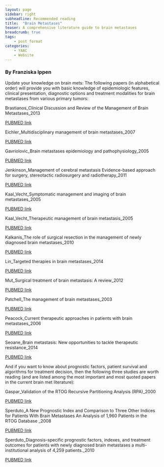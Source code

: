```yaml
---
layout: page
sidebar: right
subheadline: Recommended reading
title:  "Brain Metastases"
teaser: A comprehensive literature guide to brain metastases
breadcrumb: true
tags:
    - post format
categories:
    - YAAC
    - Website
---
```



### By Franziska Ippen

Update your knowledge on brain mets: The following papers (in alphabetical order) will provide you with basic knowledge of epidemiologic features, clinical presentation, diagnostic options and treatment modalities for brain metastases from various primary tumors:

Brastianos_Clinical Discussion and Review of the Management of Brain Metastases_2013 

<a href="http://www.ncbi.nlm.nih.gov/pubmed/24029127" target="_blank">PUBMED link</a>

Eichler_Multidisciplinary management of brain metastases_2007 

<a href="http://www.ncbi.nlm.nih.gov/pubmed/17673619" target="_blank">PUBMED link</a>

Gavriolovic_Brain metastases epidemiology and pathophysiology_2005 

<a href="http://www.ncbi.nlm.nih.gov/pubmed/?term=Brain+metastases+epidemiology+and+pathophysiology+gavrilovic" target="_blank">PUBMED link</a>

Jenkinson_Management of cerebral metastasis Evidence-based approach for surgery, stereotactic radiosurgery and radiotherapy_2011 

<a href="http://www.ncbi.nlm.nih.gov/pubmed/21196112" target="_blank">PUBMED link</a>

Kaal_Vecht_Symptomatic management and imaging of brain metastases_2005 

<a href="http://www.ncbi.nlm.nih.gov/pubmed/16215812" target="_blank">PUBMED link</a>

Kaal_Vecht_Therapeutic management of brain metastasis_2005 

<a href="http://www.ncbi.nlm.nih.gov/pubmed/?term=Therapeutic+management+of+brain+metastasis+kaal" target="_blank">PUBMED link</a>

Kalkanis_The role of surgical resection in the management of newly diagnosed brain metastases_2010 

<a href="http://www.ncbi.nlm.nih.gov/pubmed/19960230" target="_blank">PUBMED link</a>

Lin_Targeted therapies in brain metastases_2014 

<a href="http://www.ncbi.nlm.nih.gov/pubmed/24353011" target="_blank">PUBMED link</a>

Mut_Surgical treatment of brain metastasis: A review_2012 

<a href="http://www.ncbi.nlm.nih.gov/pubmed/22047649" target="_blank">PUBMED link</a>

Patchell_The management of brain metastases_2003 

<a href="http://www.ncbi.nlm.nih.gov/pubmed/14585263" target="_blank">PUBMED link</a>

Peacock_Current therapeutic approaches in patients with brain metastases_2006 

<a href="http://www.ncbi.nlm.nih.gov/pubmed/17032560" target="_blank">PUBMED link</a>

Seoane_Brain metastasis: New opportunities to tackle therapeutic resistance_2014 

<a href="http://www.ncbi.nlm.nih.gov/pubmed/?term=Brain+metastasis%3A+New+opportunities+to+tackle+therapeutic+resistance" target="_blank">PUBMED link</a> 

 
 

And if you want to know about prognostic factors, patient survival and algorithms for treatment decision, then the following three studies are worth reading (and are listed among the most important and most quoted papers in the current brain met literature):

Gaspar_Validation of the RTOG Recursive Partitioning Analysis (RPA)_2000 

<a href="http://www.ncbi.nlm.nih.gov/pubmed/10863071" target="_blank">PUBMED link</a>

Sperduto_A New Prognostic Index and Comparison to Three Other Indices for Patients With Brain Metastases An Analysis of 1,960 Patients in the RTOG Database _2008 

<a href="http://www.ncbi.nlm.nih.gov/pubmed/?term=A+New+Prognostic+Index+and+Comparison+to+Three+Other+Indices+for+Patients+With+Brain+Metastases+An+Analysis+of+1%2C960+Patients+in+the+RTOG+Database" target="_blank">PUBMED link</a>

Sperduto_Diagnosis-specific prognostic factors, indexes, and treatment outcomes for patients with newly diagnosed brain metastases a multi-institutional analysis of 4,259 patients._2010 

<a href="http://www.ncbi.nlm.nih.gov/pubmed/19942357" target="_blank">PUBMED link</a>





